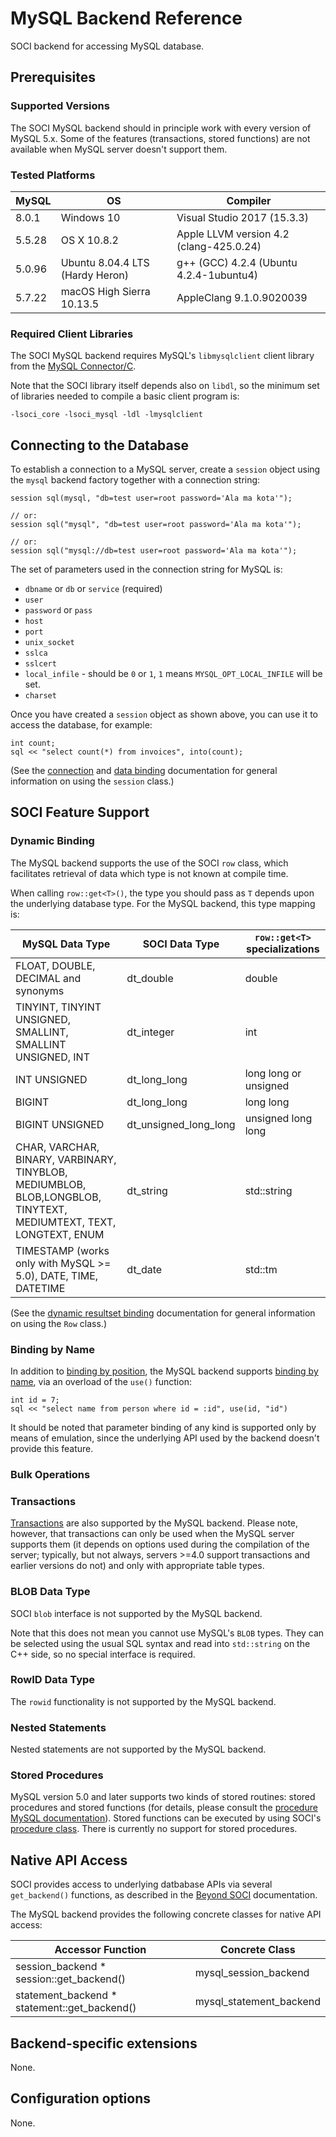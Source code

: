 # MySQL Backend Reference

SOCI backend for accessing MySQL database.

## Prerequisites

### Supported Versions

The SOCI MySQL backend should in principle work with every version of MySQL 5.x.
Some of the features (transactions, stored functions) are not available when MySQL server doesn't support them.

### Tested Platforms

|MySQL|OS|Compiler|
|--- |--- |--- |
|8.0.1|Windows 10|Visual Studio 2017 (15.3.3)|
|5.5.28|OS X 10.8.2|Apple LLVM version 4.2 (clang-425.0.24)|
|5.0.96|Ubuntu 8.04.4 LTS (Hardy Heron)|g++ (GCC) 4.2.4 (Ubuntu 4.2.4-1ubuntu4)|
|5.7.22|macOS High Sierra 10.13.5|AppleClang 9.1.0.9020039|

### Required Client Libraries

The SOCI MySQL backend requires MySQL's `libmysqlclient` client library from the [MySQL Connector/C](https://dev.mysql.com/downloads/connector/c/).

Note that the SOCI library itself depends also on `libdl`, so the minimum set of libraries needed to compile a basic client program is:

    -lsoci_core -lsoci_mysql -ldl -lmysqlclient

## Connecting to the Database

To establish a connection to a MySQL server, create a `session` object using the `mysql` backend factory together with a connection string:

    session sql(mysql, "db=test user=root password='Ala ma kota'");

    // or:
    session sql("mysql", "db=test user=root password='Ala ma kota'");

    // or:
    session sql("mysql://db=test user=root password='Ala ma kota'");

The set of parameters used in the connection string for MySQL is:

* `dbname` or `db` or `service` (required)
* `user`
* `password` or `pass`
* `host`
* `port`
* `unix_socket`
* `sslca`
* `sslcert`
* `local_infile` - should be `0` or `1`, `1` means `MYSQL_OPT_LOCAL_INFILE` will be set.
* `charset`

Once you have created a `session` object as shown above, you can use it to access the database, for example:

    int count;
    sql << "select count(*) from invoices", into(count);

(See the [connection](../connections.md) and [data binding](../binding.md) documentation
for general information on using the `session` class.)

## SOCI Feature Support

### Dynamic Binding

The MySQL backend supports the use of the SOCI `row` class, which facilitates retrieval of data which type is not known at compile time.

When calling `row::get<T>()`, the type you should pass as `T` depends upon the underlying database type.
For the MySQL backend, this type mapping is:

|MySQL Data Type|SOCI Data Type|`row::get<T>` specializations|
|--- |--- |--- |
|FLOAT, DOUBLE, DECIMAL and synonyms|dt_double|double|
|TINYINT, TINYINT UNSIGNED, SMALLINT, SMALLINT UNSIGNED, INT|dt_integer|int|
|INT UNSIGNED|dt_long_long|long long or unsigned|
|BIGINT|dt_long_long|long long|
|BIGINT UNSIGNED|dt_unsigned_long_long|unsigned long long|
|CHAR, VARCHAR, BINARY, VARBINARY, TINYBLOB, MEDIUMBLOB, BLOB,LONGBLOB, TINYTEXT, MEDIUMTEXT, TEXT, LONGTEXT, ENUM|dt_string|std::string|
|TIMESTAMP (works only with MySQL >= 5.0), DATE, TIME, DATETIME|dt_date|std::tm|

(See the [dynamic resultset binding](../types.md#dynamic-binding) documentation for general information
on using the `Row` class.)

### Binding by Name

In addition to [binding by position](../binding.md#binding-by-position), the MySQL backend supports
[binding by name](../binding.md#binding-by-name), via an overload of the `use()` function:

    int id = 7;
    sql << "select name from person where id = :id", use(id, "id")

It should be noted that parameter binding of any kind is supported only by means of emulation, since the underlying API used by the backend doesn't provide this feature.

### Bulk Operations

### Transactions

[Transactions](../transactions.md) are also supported by the MySQL backend. Please note, however, that transactions can only be used when the MySQL server supports them (it depends on options used during the compilation of the server; typically, but not always, servers >=4.0 support transactions and earlier versions do not) and only with appropriate table types.

### BLOB Data Type

SOCI `blob` interface is not supported by the MySQL backend.

Note that this does not mean you cannot use MySQL's `BLOB` types.  They can be selected using the usual SQL syntax and read into `std::string` on the C++ side, so no special interface is required.

### RowID Data Type

The `rowid` functionality is not supported by the MySQL backend.

### Nested Statements

Nested statements are not supported by the MySQL backend.

### Stored Procedures

MySQL version 5.0 and later supports two kinds of stored routines: stored procedures and stored functions (for details, please consult the [procedure MySQL documentation](http://dev.mysql.com/doc/refman/5.0/en/stored-procedures.html)). Stored functions can be executed by using SOCI's [procedure class](../procedures.md). There is currently no support for stored procedures.

## Native API Access

SOCI provides access to underlying datbabase APIs via several `get_backend()` functions, as described in the [Beyond SOCI](../beyond.md) documentation.

The MySQL backend provides the following concrete classes for native API access:

|Accessor Function|Concrete Class|
|--- |--- |
|session_backend * session::get_backend()|mysql_session_backend|
|statement_backend * statement::get_backend()|mysql_statement_backend|

## Backend-specific extensions

None.

## Configuration options

None.
